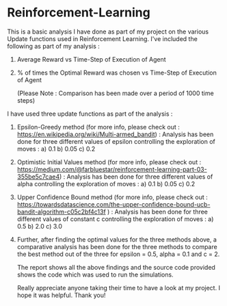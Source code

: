 # Reinforcement-Learning

This is a basic analysis I have done as part of my project on the various Update
functions used in Reinforcement Learning. I've included the following as part of my analysis :

1) Average Reward vs Time-Step of Execution of Agent
2) % of times the Optimal Reward was chosen vs Time-Step of Execution of Agent

   (Please Note : Comparison has been made over a period of 1000 time steps)

I have used three update functions as part of the analysis :
1) Epsilon-Greedy method (for more info, please check out : https://en.wikipedia.org/wiki/Multi-armed_bandit) :
    Analysis has been done for three different values of epsilon controlling the exploration of moves :
     a) 0.1
     b) 0.05
     c) 0.2
     
2) Optimistic Initial Values method (for more info, please check out : https://medium.com/@farbluestar/reinforcement-learning-part-03-355be5c7cae4) :
   Analysis has been done for three different values of alpha controlling the exploration of moves :
     a) 0.1
     b) 0.05
     c) 0.2
   
3) Upper Confidence Bound method (for more info, please check out : https://towardsdatascience.com/the-upper-confidence-bound-ucb-bandit-algorithm-c05c2bf4c13f ) :
      Analysis has been done for three different values of constant c controlling the exploration of moves :
     a) 0.5
     b) 2.0
     c) 3.0

4) Further, after finding the optimal values for the three methods above, a comparative analysis has been done for the three methods to compare the best method out of the
   three for epsilon = 0.5, alpha = 0.1 and c = 2.


   The report shows all the above findings and the source code provided shows the code which was used to run the simulations.


   Really appreciate anyone taking their time to have a look at my project. I hope it was helpful. Thank you!
